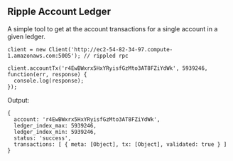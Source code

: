 ## Ripple Account Ledger

A simple tool to get at the account transactions for a single account in a given ledger.

    client = new Client('http://ec2-54-82-34-97.compute-1.amazonaws.com:5005'); // rippled rpc

    client.accountTx('r4EwBWxrx5HxYRyisfGzMto3AT8FZiYdWk', 5939246, function(err, response) {
      console.log(response); 
    });

Output:

    { 
      account: 'r4EwBWxrx5HxYRyisfGzMto3AT8FZiYdWk',
      ledger_index_max: 5939246,
      ledger_index_min: 5939246,
      status: 'success',
      transactions: [ { meta: [Object], tx: [Object], validated: true } ] 
    }


